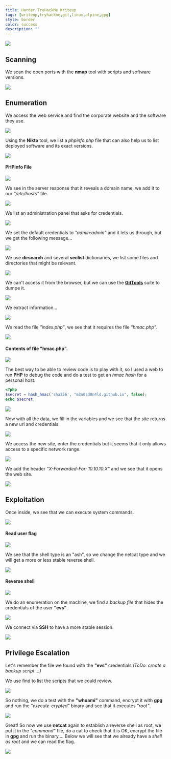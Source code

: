 ```yaml
---
title: Harder TryHackMe Writeup
tags: [writeup,tryhackme,git,linux,alpine,gpg]
style: border
color: success
description: ""
---
```



![](https://raw.githubusercontent.com/m3n0sd0n4ld/m3n0sd0n4ld.github.io/main/_posts/Harder/1.png)

## Scanning
We scan the open ports with the **nmap** tool with scripts and software versions.

![](https://raw.githubusercontent.com/m3n0sd0n4ld/m3n0sd0n4ld.github.io/main/_posts/Harder/2.png)

## Enumeration
We access the web service and find the corporate website and the software they use.

![](https://raw.githubusercontent.com/m3n0sd0n4ld/m3n0sd0n4ld.github.io/main/_posts/Harder/3.png)

Using the **Nikto** tool, we list a *phpinfo.php* file that can also help us to list deployed software and its exact versions.

![](https://raw.githubusercontent.com/m3n0sd0n4ld/m3n0sd0n4ld.github.io/main/_posts/Harder/4.png)

#### PHPinfo File

![](https://raw.githubusercontent.com/m3n0sd0n4ld/m3n0sd0n4ld.github.io/main/_posts/Harder/5.png)

We see in the server response that it reveals a domain name, we add it to our *"/etc/hosts"* file.

![](https://raw.githubusercontent.com/m3n0sd0n4ld/m3n0sd0n4ld.github.io/main/_posts/Harder/6.png)

We list an administration panel that asks for credentials.

![](https://raw.githubusercontent.com/m3n0sd0n4ld/m3n0sd0n4ld.github.io/main/_posts/Harder/7.png)

We set the default credentials to *"admin:admin"* and it lets us through, but we get the following message...

![](https://raw.githubusercontent.com/m3n0sd0n4ld/m3n0sd0n4ld.github.io/main/_posts/Harder/8.png)

We use **dirsearch** and several **seclist** dictionaries, we list some files and directories that might be relevant.

![](https://raw.githubusercontent.com/m3n0sd0n4ld/m3n0sd0n4ld.github.io/main/_posts/Harder/9.png)

We can't access it from the browser, but we can use the **[GitTools](https://github.com/internetwache/GitTools)** suite to dumpe it.

![](https://raw.githubusercontent.com/m3n0sd0n4ld/m3n0sd0n4ld.github.io/main/_posts/Harder/10.png)

We extract information...

![](https://raw.githubusercontent.com/m3n0sd0n4ld/m3n0sd0n4ld.github.io/main/_posts/Harder/11.png)

We read the file *"index.php"*, we see that it requires the file *"hmac.php"*.

![](https://raw.githubusercontent.com/m3n0sd0n4ld/m3n0sd0n4ld.github.io/main/_posts/Harder/12.png)

#### Contents of file "hmac.php".

![](https://raw.githubusercontent.com/m3n0sd0n4ld/m3n0sd0n4ld.github.io/main/_posts/Harder/13.png)

The best way to be able to review code is to play with it, so I used a web to run **PHP** to debug the code and do a test to get an *hmac hash* for a personal host.

```PHP
<?php
$secret = hash_hmac('sha256', "m3n0sd0n4ld.github.io", false);
echo $secret;
```

![](https://raw.githubusercontent.com/m3n0sd0n4ld/m3n0sd0n4ld.github.io/main/_posts/Harder/14.png)

Now with all the data, we fill in the variables and we see that the site returns a new url and credentials.

![](https://raw.githubusercontent.com/m3n0sd0n4ld/m3n0sd0n4ld.github.io/main/_posts/Harder/15.png)

We access the new site, enter the credentials but it seems that it only allows access to a specific network range.

![](https://raw.githubusercontent.com/m3n0sd0n4ld/m3n0sd0n4ld.github.io/main/_posts/Harder/16.png)

We add the header *"X-Forwarded-For: 10.10.10.X"* and we see that it opens the web site.

![](https://raw.githubusercontent.com/m3n0sd0n4ld/m3n0sd0n4ld.github.io/main/_posts/Harder/17.png)

## Exploitation

Once inside, we see that we can execute system commands.

![](https://raw.githubusercontent.com/m3n0sd0n4ld/m3n0sd0n4ld.github.io/main/_posts/Harder/18.png)

#### Read user flag

![](https://raw.githubusercontent.com/m3n0sd0n4ld/m3n0sd0n4ld.github.io/main/_posts/Harder/19.png)

We see that the shell type is an "ash", so we change the netcat type and we will get a more or less stable reverse shell.

![](https://raw.githubusercontent.com/m3n0sd0n4ld/m3n0sd0n4ld.github.io/main/_posts/Harder/21.png)

#### Reverse shell

![](https://raw.githubusercontent.com/m3n0sd0n4ld/m3n0sd0n4ld.github.io/main/_posts/Harder/22.png)

We do an enumeration on the machine, we find a *backup file* that hides the credentials of the user **"evs"**.

![](https://raw.githubusercontent.com/m3n0sd0n4ld/m3n0sd0n4ld.github.io/main/_posts/Harder/25.png)

We connect via **SSH** to have a more stable session.

![](https://raw.githubusercontent.com/m3n0sd0n4ld/m3n0sd0n4ld.github.io/main/_posts/Harder/26.png)

## Privilege Escalation
Let's remember the file we found with the **"evs"** credentials *(ToDo: create a backup script....)*

We use find to list the scripts that we could review.

![](https://raw.githubusercontent.com/m3n0sd0n4ld/m3n0sd0n4ld.github.io/main/_posts/Harder/27.png)

So nothing, we do a test with the **"whoami"** command, encrypt it with **gpg** and run the *"execute-crypted"* binary and see that it executes *"root"*.

![](https://raw.githubusercontent.com/m3n0sd0n4ld/m3n0sd0n4ld.github.io/main/_posts/Harder/28.png)

Great! So now we use **netcat** again to establish a reverse shell as root, we put it in the *"command"* file, do a cat to check that it is OK, encrypt the file in **gpg** and run the binary.... Below we will see that we already have a *shell as root* and we can read the flag.

![](https://raw.githubusercontent.com/m3n0sd0n4ld/m3n0sd0n4ld.github.io/main/_posts/Harder/29.png)




